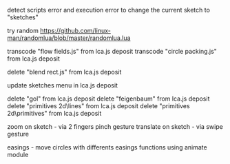 detect scripts error and execution error to change the current sketch to "sketches"

try random https://github.com/linux-man/randomlua/blob/master/randomlua.lua

transcode "flow fields.js" from lca.js deposit
transcode "circle packing.js" from lca.js deposit

delete "blend rect.js" from lca.js deposit

update sketches menu in lca.js deposit

delete "gol" from lca.js deposit
delete "feigenbaum" from lca.js deposit
delete "primitives 2d\lines" from lca.js deposit
delete "primitives 2d\primitives" from lca.js deposit

zoom on sketch - via 2 fingers pinch gesture
translate on sketch - via swipe gesture

easings - move circles with differents easings functions using animate module
